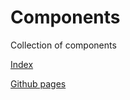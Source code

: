 # Components

Collection of components

[Index](./index.html)

[Github pages](https://mikeh74.github.io/web-components/)